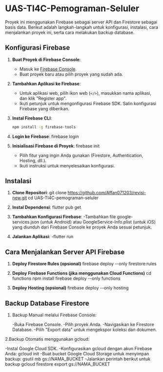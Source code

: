 # UAS-TI4C-Pemograman-Seluler

Proyek ini menggunakan Firebase sebagai server API dan Firestore sebagai basis data. Berikut adalah langkah-langkah untuk konfigurasi, instalasi, cara menjalankan proyek ini, serta cara melakukan backup database.

## Konfigurasi Firebase

1. **Buat Proyek di Firebase Console**:
   - Masuk ke [Firebase Console](https://console.firebase.google.com/).
   - Buat proyek baru atau pilih proyek yang sudah ada.

2. **Tambahkan Aplikasi ke Firebase**:
   - Untuk aplikasi web, pilih ikon web (`</>`), masukkan nama aplikasi, dan klik "Register app".
   - Ikuti petunjuk untuk mengonfigurasi Firebase SDK. Salin konfigurasi Firebase yang diberikan.

3. **Instal Firebase CLI**:
   ```bash
   npm install -g firebase-tools

4. **Login ke Firebase**:
   firebase login
5. **Inisialisasi Firebase di Proyek**:
   firebase init
   - Pilih fitur yang ingin Anda gunakan (Firestore, Authentication, Hosting, dll.).
   - Ikuti instruksi untuk menyelesaikan konfigurasi.

## Instalasi
1. **Clone Repositori**:
   git clone https://github.com/Affan071203/revisi-new.git
   cd UAS-TI4C-pemograman-seluler

2. **Instal Dependensi**:
   flutter pub get

3. **Tambahkan Konfigurasi Firebase**:
   -Tambahkan file google-services.json (untuk Android) atau GoogleService-Info.plist (untuk iOS) yang diunduh dari Firebase Console ke proyek Anda sesuai petunjuk.

4. **Jalankan Aplikasi**:
   -flutter run

## Cara Menjalankan Server API Firebase

1. **Deploy Firestore Rules (opsional)**
   firebase deploy --only firestore:rules

2. **Deploy Firebase Functions (jika menggunakan Cloud Functions)**
   cd functions
   npm install
   firebase deploy --only functions

3. **Deploy Hosting (opsional)**
   firebase deploy --only hosting

## Backup Database Firestore

1. Backup Manual melalui Firebase Console:

   -Buka Firebase Console.
   -Pilih proyek Anda.
   -Navigasikan ke Firestore Database.
   -Pilih "Export data" untuk mengekspor koleksi dan dokumen.

2.Backup Otomatis menggunakan gcloud:

   -Instal Google Cloud SDK.
   -Konfigurasikan gcloud dengan akun Firebase Anda:
    gcloud init
   -Buat bucket Google Cloud Storage untuk menyimpan backup:
    gsutil mb gs://NAMA_BUCKET
   -Jalankan perintah berikut untuk backup
    gcloud firestore export gs://NAMA_BUCKET


